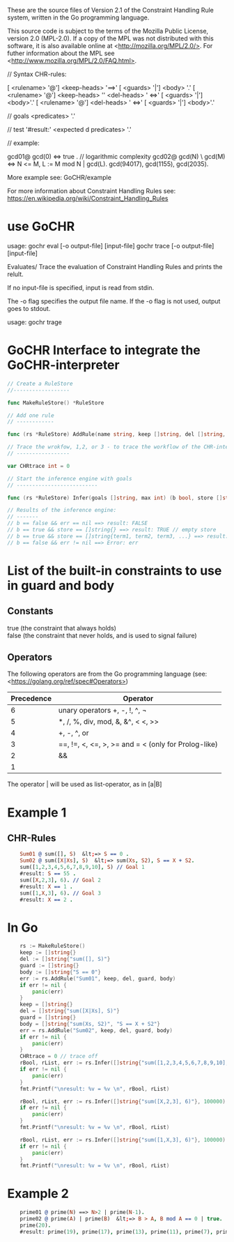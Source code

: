 These are the source files of Version 2.1 of the
Constraint Handling Rule system, written in the Go programming language.

This source code is subject to the terms of the Mozilla Public
License, version 2.0 (MPL-2.0). If a copy of the MPL was not
distributed with this software, it is also available online at
 &lt;http://mozilla.org/MPL/2.0/>.  For futher information about the MPL see  &lt;http://www.mozilla.org/MPL/2.0/FAQ.html>.

// Syntax CHR-rules:

[ &lt;rulename> '@']  &lt;keep-heads> '==>' [ &lt;guards> '|']  &lt;body> '.'
[ &lt;rulename> '@']  &lt;keep-heads> '\'  &lt;del-heads> ' &lt;=>' [ &lt;guards> '|']  &lt;body>'.'
[ &lt;rulename> '@']  &lt;del-heads> ' &lt;=>' [ &lt;guards> '|']  &lt;body>'.'

// goals
 &lt;predicates> '.'

// test
'#result:'  &lt;expected d  predicates> '.'

// example:

gcd01@ gcd(0)  &lt;=> true .
// logarithmic complexity
gcd02@ gcd(N) \ gcd(M)  &lt;=> N  &lt;= M, L := M mod N | gcd(L).
gcd(94017), gcd(1155), gcd(2035).

More example see: GoCHR/example

For more information about Constraint Handling Rules see: 
https://en.wikipedia.org/wiki/Constraint_Handling_Rules  
# use GoCHR 

usage: gochr eval   [-o output-file] [input-file]
              gochr trace [-o output-file][input-file]

Evaluates/ Trace the evaluation of Constraint Handling Rules and prints the relult.

If no input-file is specified, input is read from stdin.

The -o flag specifies the output file name. If the -o flag is not used,
output goes to stdout.
                  
 usage: gochr trage


# GoCHR Interface to integrate the GoCHR-interpreter

```go
// Create a RuleStore
//------------------

func MakeRuleStore() *RuleStore

// Add one rule
// ------------

func (rs *RuleStore) AddRule(name string, keep []string, del []string, guard []string, body []string) error 

// Trace the wrokfow, 1,2, or 3 - to trace the workflow of the CHR-interpreter
// -----------------

var CHRtrace int = 0 

// Start the inference engine with goals
// --------------------------

func (rs *RuleStore) Infer(goals []string, max int) (b bool, store []string, err error)

// Results of the inference engine:
// -------
// b == false && err == nil ==> result: FALSE
// b == true && store == []string{} ==> result: TRUE // empty store
// b == true && store == []string{term1, term2, term3, ...} ==> result: term1, term2, term3, ...
// b == false && err != nil ==> Error: err
```

# List of the built-in constraints to use in guard and body

## Constants   

true  (the constraint that always holds)    
false  (the constraint that never holds, and is used to signal failure)

## Operators

The following operators are from the Go programming language (see:  &lt;https://golang.org/ref/spec#Operators>)

Precedence | Operator    
---------- | --------
6   |      unary operators +, -, !, ^, ¬ 
5   |     *, /, %, div, mod, &, &^,  &lt; &lt;, >>
4   |    +, -, ^, or 
3   |    ==, !=,  &lt;,  &lt;=, >, >= and = &lt; (only for Prolog-like)
2   |     &&
1   |    ||

The operator | will be used as list-operator, as in [a|B]

# Example 1
 
## CHR-Rules

```prolog
    Sum01 @ sum([], S)  &lt;=> S == 0 . 
    Sum02 @ sum([X|Xs], S)  &lt;=> sum(Xs, S2), S == X + S2.
    sum([1,2,3,4,5,6,7,8,9,10], S) // Goal 1
    #result: S == 55 .
    sum([X,2,3], 6). // Goal 2
    #result: X == 1 .
    sum([1,X,3], 6). // Goal 3
    #result: X == 2 .
```

# In Go

```go
    rs := MakeRuleStore() 
    keep := []string{} 
    del := []string{"sum([], S)"} 
    guard := []string{} 
    body := []string{"S == 0"} 
	err := rs.AddRule("Sum01", keep, del, guard, body) 
	if err != nil { 
		panic(err) 
	} 
	keep = []string{} 
	del = []string{"sum([X|Xs], S)"} 
	guard = []string{} 
	body = []string{"sum(Xs, S2)", "S == X + S2"} 
	err = rs.AddRule("Sum02", keep, del, guard, body) 
	if err != nil { 
		panic(err) 
	} 
	CHRtrace = 0 // trace off 
	rBool, rList, err := rs.Infer([]string{"sum([1,2,3,4,5,6,7,8,9,10], S)"}, 100000) 
	if err != nil { 
		panic(err)  
	} 
	fmt.Printf("\nresult: %v = %v \n", rBool, rList) 

	rBool, rList, err := rs.Infer([]string{"sum([X,2,3], 6)"}, 100000) 
	if err != nil { 
		panic(err)  
	} 
	fmt.Printf("\nresult: %v = %v \n", rBool, rList) 

	rBool, rList, err := rs.Infer([]string{"sum([1,X,3], 6)"}, 100000) 
	if err != nil { 
		panic(err)  
	} 
	fmt.Printf("\nresult: %v = %v \n", rBool, rList) 
```

# Example 2

```prolog	
	prime01 @ prime(N) ==> N>2 | prime(N-1).
	prime02 @ prime(A) | prime(B)  &lt;=> B > A, B mod A == 0 | true.
	prime(20).
	#result: prime(19), prime(17), prime(13), prime(11), prime(7), prime(5), prime(3), prime(2).
```
